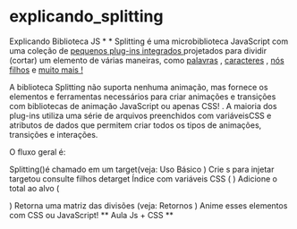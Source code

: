 # explicando_splitting
Explicando Biblioteca JS
*
*
Splitting é uma microbiblioteca JavaScript com uma coleção de <a href="https://splitting.js.org/guide.html#plugins" target="blank">pequenos plug-ins integrados </a>projetados para dividir (cortar) um elemento de várias maneiras, como <a href="https://splitting.js.org/guide.html#words">palavras</a> , <a href="">caracteres</a> , <a href="https://splitting.js.org/guide.html#items">nós filhos</a> e <a href="https://splitting.js.org/">muito mais !</a>

A biblioteca Splitting não suporta nenhuma animação, mas fornece os elementos e ferramentas necessários para criar animações e transições com bibliotecas de animação JavaScript ou apenas CSS! . A maioria dos plug-ins utiliza uma série de <span>arquivos preenchidos com variáveis ​​CSS e atributos de dados que permitem criar todos os tipos de animações, transições e interações.

O fluxo geral é:

Splitting()é chamado em um target(veja: Uso Básico )
Crie <span>s para injetar targetou consulte filhos detarget
Índice com variáveis ​​CSS ( <span class="word" style="--word-index: 0">)
Adicione o total ao alvo ( <div data-splitting style="--word-total: 3">)
Retorna uma matriz das divisões (veja: Retornos )
Anime esses elementos com CSS ou JavaScript!
**
Aula Js + CSS
**

